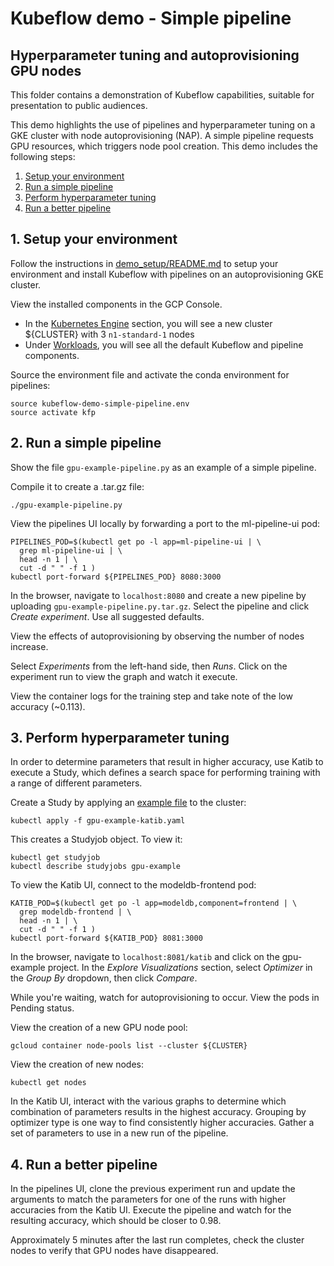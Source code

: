 # Kubeflow demo - Simple pipeline

## Hyperparameter tuning and autoprovisioning GPU nodes

This folder contains a demonstration of Kubeflow capabilities, suitable for
presentation to public audiences.

This demo highlights the use of pipelines and hyperparameter tuning on a GKE
cluster with node autoprovisioning (NAP). A simple pipeline requests GPU resources, which triggers
node pool creation. This demo includes the following steps:

1. [Setup your environment](#1-setup-your-environment)
1. [Run a simple pipeline](#2-run-a-simple-pipeline)
1. [Perform hyperparameter tuning](#3-perform-hyperparameter-tuning)
1. [Run a better pipeline](#4-run-a-better-pipeline)

## 1. Setup your environment

Follow the instructions in
[demo_setup/README.md](https://github.com/kubeflow/examples/blob/master/demos/simple_pipeline/demo_setup/README.md)
to setup your environment and install Kubeflow with pipelines on an
autoprovisioning GKE cluster.

View the installed components in the GCP Console.
*  In the
[Kubernetes Engine](https://console.cloud.google.com/kubernetes)
section, you will see a new cluster ${CLUSTER} with 3 `n1-standard-1` nodes
*  Under
[Workloads](https://console.cloud.google.com/kubernetes/workload),
you will see all the default Kubeflow and pipeline components.

Source the environment file and activate the conda environment for pipelines:

```
source kubeflow-demo-simple-pipeline.env
source activate kfp
```

## 2. Run a simple pipeline

Show the file `gpu-example-pipeline.py` as an example of a simple pipeline.

Compile it to create a .tar.gz file:

```
./gpu-example-pipeline.py
```

View the pipelines UI locally by forwarding a port to the ml-pipeline-ui pod:

```
PIPELINES_POD=$(kubectl get po -l app=ml-pipeline-ui | \
  grep ml-pipeline-ui | \
  head -n 1 | \
  cut -d " " -f 1 )
kubectl port-forward ${PIPELINES_POD} 8080:3000
```

In the browser, navigate to `localhost:8080` and create a new pipeline by
uploading `gpu-example-pipeline.py.tar.gz`. Select the pipeline and click
_Create experiment_. Use all suggested defaults.

View the effects of autoprovisioning by observing the number of nodes increase.

Select _Experiments_ from the left-hand side, then _Runs_. Click on the
experiment run to view the graph and watch it execute.

View the container logs for the training step and take note of the low accuracy (~0.113).

## 3. Perform hyperparameter tuning

In order to determine parameters that result in higher accuracy, use Katib
to execute a Study, which defines a search space for performing training with a
range of different parameters.

Create a Study by applying an
[example file](https://github.com/kubeflow/katib/blob/master/examples/gpu-example.yaml)
to the cluster:

```
kubectl apply -f gpu-example-katib.yaml
```

This creates a Studyjob object. To view it:

```
kubectl get studyjob
kubectl describe studyjobs gpu-example
```

To view the Katib UI, connect to the modeldb-frontend pod:

```
KATIB_POD=$(kubectl get po -l app=modeldb,component=frontend | \
  grep modeldb-frontend | \
  head -n 1 | \
  cut -d " " -f 1 )
kubectl port-forward ${KATIB_POD} 8081:3000
```

In the browser, navigate to `localhost:8081/katib` and click on the
gpu-example project. In the _Explore Visualizations_ section, select
_Optimizer_ in the _Group By_ dropdown, then click _Compare_.

While you're waiting, watch for autoprovisioning to occur. View the pods in Pending status.

View the creation of a new GPU node pool:

```
gcloud container node-pools list --cluster ${CLUSTER}
```

View the creation of new nodes:

```
kubectl get nodes
```

In the Katib UI, interact with the various graphs to determine which
combination of parameters results in the highest accuracy. Grouping by optimizer
type is one way to find consistently higher accuracies. Gather a set of
parameters to use in a new run of the pipeline.

## 4. Run a better pipeline

In the pipelines UI, clone the previous experiment run and update the arguments
to match the parameters for one of the runs with higher accuracies from the
Katib UI. Execute the pipeline and watch for the resulting accuracy, which
should be closer to 0.98.

Approximately 5 minutes after the last run completes, check the cluster nodes
to verify that GPU nodes have disappeared.

